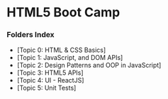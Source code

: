 # HTML5 Boot Camp
### Folders Index
* [Topic 0: HTML & CSS Basics]
* [Topic 1: JavaScript, and DOM APIs]
* [Topic 2: Design Patterns and OOP in JavaScript]
* [Topic 3: HTML5 APIs]
* [Topic 4: UI - ReactJS]
* [Topic 5: Unit Tests]
